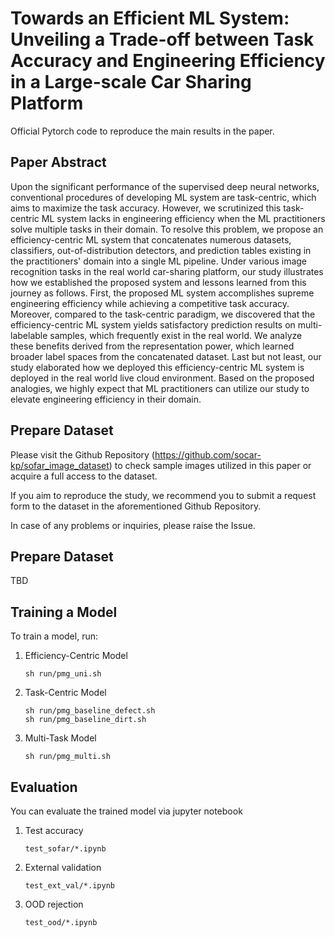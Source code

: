 # Towards an Efficient ML System: Unveiling a Trade-off between Task Accuracy and Engineering Efficiency in a Large-scale Car Sharing Platform

Official Pytorch code to reproduce the main results in the paper.

## Paper Abstract

Upon the significant performance of the supervised deep neural networks, conventional procedures of developing ML system are task-centric, which aims to maximize the task accuracy. However, we scrutinized this task-centric ML system lacks in engineering efficiency when the ML practitioners solve multiple tasks in their domain. To resolve this problem, we propose an efficiency-centric ML system that concatenates numerous datasets, classifiers, out-of-distribution detectors, and prediction tables existing in the practitioners' domain into a single ML pipeline. Under various image recognition tasks in the real world car-sharing platform, our study illustrates how we established the proposed system and lessons learned from this journey as follows. First, the proposed ML system accomplishes supreme engineering efficiency while achieving a competitive task accuracy. Moreover, compared to the task-centric paradigm, we discovered that the efficiency-centric ML system yields satisfactory prediction results on multi-labelable samples, which frequently exist in the real world. We analyze these benefits derived from the representation power, which learned broader label spaces from the concatenated dataset. Last but not least, our study elaborated how we deployed this efficiency-centric ML system is deployed in the real world live cloud environment. Based on the proposed analogies, we highly expect that ML practitioners can utilize our study to elevate engineering efficiency in their domain.


## Prepare Dataset

Please visit the Github Repository (https://github.com/socar-kp/sofar_image_dataset) to check sample images utilized in this paper or acquire a full access to the dataset.

If you aim to reproduce the study, we recommend you to submit a request form to the dataset in the aforementioned Github Repository.

In case of any problems or inquiries, please raise the Issue.


## Prepare Dataset

TBD

## Training a Model 

To train a model, run:
1. Efficiency-Centric Model
    ```   
    sh run/pmg_uni.sh
    ```
2. Task-Centric Model
    ```   
    sh run/pmg_baseline_defect.sh
    sh run/pmg_baseline_dirt.sh
    ```
3. Multi-Task Model 
    ```   
    sh run/pmg_multi.sh
    ```
## Evaluation  

You can evaluate the trained model via jupyter notebook
1. Test accuracy 
    ```   
    test_sofar/*.ipynb
    ```
2. External validation
    ```   
    test_ext_val/*.ipynb
    ```
3. OOD rejection
    ```   
    test_ood/*.ipynb
    ```